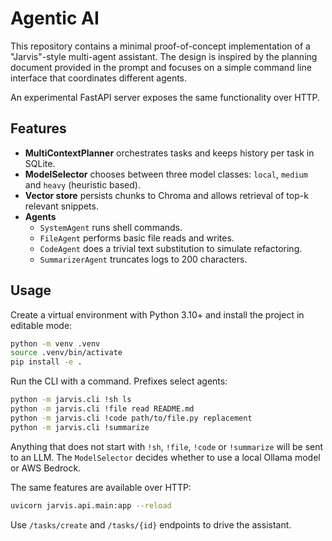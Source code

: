 # Agentic AI

This repository contains a minimal proof-of-concept implementation of a
"Jarvis"-style multi-agent assistant. The design is inspired by the
planning document provided in the prompt and focuses on a simple command
line interface that coordinates different agents.

An experimental FastAPI server exposes the same functionality over HTTP.

## Features

* **MultiContextPlanner** orchestrates tasks and keeps history per task in
  SQLite.
* **ModelSelector** chooses between three model classes: `local`, `medium`
  and `heavy` (heuristic based).
* **Vector store** persists chunks to Chroma and allows retrieval of top-k
  relevant snippets.
* **Agents**
  * `SystemAgent` runs shell commands.
  * `FileAgent` performs basic file reads and writes.
  * `CodeAgent` does a trivial text substitution to simulate refactoring.
  * `SummarizerAgent` truncates logs to 200 characters.

## Usage

Create a virtual environment with Python 3.10+ and install the project in
editable mode:

```bash
python -m venv .venv
source .venv/bin/activate
pip install -e .
```

Run the CLI with a command. Prefixes select agents:

```bash
python -m jarvis.cli !sh ls
python -m jarvis.cli !file read README.md
python -m jarvis.cli !code path/to/file.py replacement
python -m jarvis.cli !summarize
```

Anything that does not start with `!sh`, `!file`, `!code` or `!summarize`
will be sent to an LLM. The `ModelSelector` decides whether to use a local
Ollama model or AWS Bedrock.

The same features are available over HTTP:

```bash
uvicorn jarvis.api.main:app --reload
```

Use `/tasks/create` and `/tasks/{id}` endpoints to drive the assistant.
